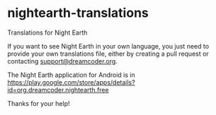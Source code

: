 # nightearth-translations
Translations for Night Earth

If you want to see Night Earth in your own language, you just need to provide your own translations file, either by creating a pull request or contacting support@dreamcoder.org.

The Night Earth application for Android is in https://play.google.com/store/apps/details?id=org.dreamcoder.nightearth.free

Thanks for your help!
